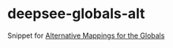 # deepsee-globals-alt
Snippet for [Alternative Mappings for the Globals](http://docs.intersystems.com/latest/csp/docbook/DocBook.UI.Page.cls?KEY=D2IMP_ch_setup#D2IMP_setup_globals_alt)
